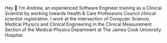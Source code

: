 Hey 👋 I'm Andrew, an experienced Software Engineer training as a Clinical Scientist by working towards Health & Care Professions Council clinical scientist registration. I work at the intersection of Computer Science, Medical Physics and Clinical Engineering in the Clinical Measurement Section of the Medical Physics Department at The James Cook University Hospital.
